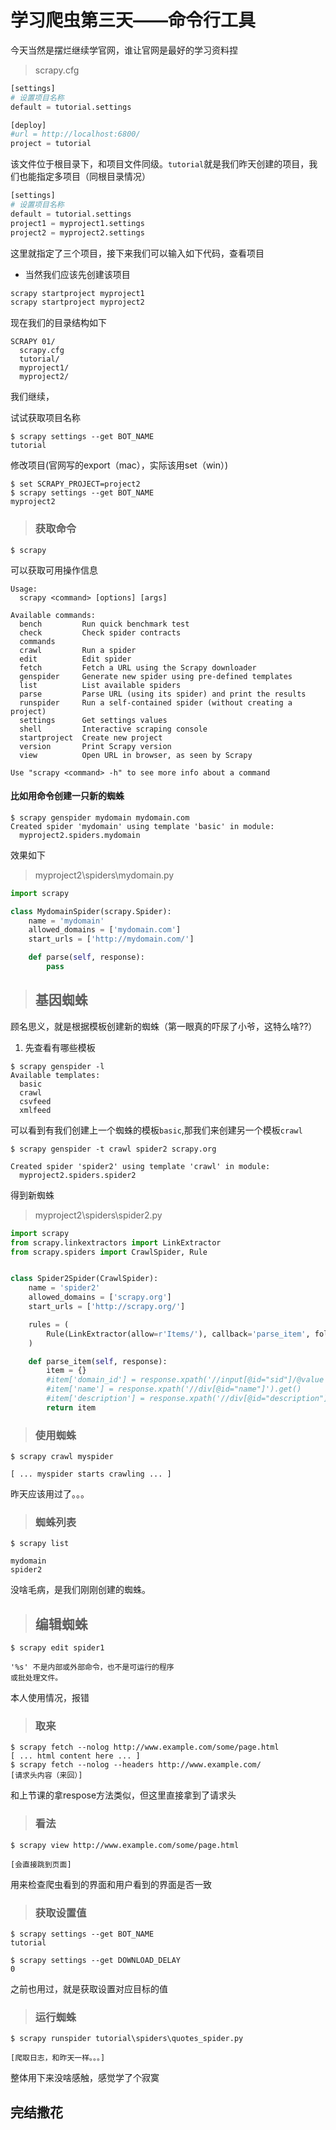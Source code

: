 # 学习爬虫第三天——命令行工具

今天当然是摆烂继续学官网，谁让官网是最好的学习资料捏

> scrapy.cfg

```python
[settings]
# 设置项目名称
default = tutorial.settings

[deploy]
#url = http://localhost:6800/
project = tutorial
```
该文件位于根目录下，和项目文件同级。`tutorial`就是我们昨天创建的项目，我们也能指定多项目（同根目录情况）
```python
[settings]
# 设置项目名称
default = tutorial.settings
project1 = myproject1.settings
project2 = myproject2.settings
```
这里就指定了三个项目，接下来我们可以输入如下代码，查看项目


+ 当然我们应该先创建该项目
```cmd
scrapy startproject myproject1
scrapy startproject myproject2
```
现在我们的目录结构如下
```
SCRAPY 01/
  scrapy.cfg
  tutorial/
  myproject1/
  myproject2/
```
我们继续，

试试获取项目名称
```
$ scrapy settings --get BOT_NAME
tutorial
```
修改项目(官网写的export（mac），实际该用set（win）)
```
$ set SCRAPY_PROJECT=project2
$ scrapy settings --get BOT_NAME
myproject2
```
>### 获取命令
```
$ scrapy
```

可以获取可用操作信息
```
Usage:
  scrapy <command> [options] [args]

Available commands:
  bench         Run quick benchmark test
  check         Check spider contracts
  commands
  crawl         Run a spider
  edit          Edit spider
  fetch         Fetch a URL using the Scrapy downloader
  genspider     Generate new spider using pre-defined templates
  list          List available spiders
  parse         Parse URL (using its spider) and print the results
  runspider     Run a self-contained spider (without creating a project)
  settings      Get settings values
  shell         Interactive scraping console
  startproject  Create new project
  version       Print Scrapy version
  view          Open URL in browser, as seen by Scrapy

Use "scrapy <command> -h" to see more info about a command
```

#### 比如用命令创建一只新的蜘蛛
```
$ scrapy genspider mydomain mydomain.com
Created spider 'mydomain' using template 'basic' in module:
  myproject2.spiders.mydomain
```
效果如下
> myproject2\spiders\mydomain.py
```python
import scrapy

class MydomainSpider(scrapy.Spider):
    name = 'mydomain'
    allowed_domains = ['mydomain.com']
    start_urls = ['http://mydomain.com/']

    def parse(self, response):
        pass
```
>## 基因蜘蛛

顾名思义，就是根据模板创建新的蜘蛛（第一眼真的吓尿了小爷，这特么啥??）

1. 先查看有哪些模板
```
$ scrapy genspider -l
Available templates:
  basic
  crawl
  csvfeed
  xmlfeed
```

可以看到有我们创建上一个蜘蛛的模板`basic`,那我们来创建另一个模板`crawl`

```
$ scrapy genspider -t crawl spider2 scrapy.org

Created spider 'spider2' using template 'crawl' in module:
  myproject2.spiders.spider2
```
得到新蜘蛛
> myproject2\spiders\spider2.py
```python
import scrapy
from scrapy.linkextractors import LinkExtractor
from scrapy.spiders import CrawlSpider, Rule


class Spider2Spider(CrawlSpider):
    name = 'spider2'
    allowed_domains = ['scrapy.org']
    start_urls = ['http://scrapy.org/']

    rules = (
        Rule(LinkExtractor(allow=r'Items/'), callback='parse_item', follow=True),
    )

    def parse_item(self, response):
        item = {}
        #item['domain_id'] = response.xpath('//input[@id="sid"]/@value').get()
        #item['name'] = response.xpath('//div[@id="name"]').get()
        #item['description'] = response.xpath('//div[@id="description"]').get()
        return item
```
>### 使用蜘蛛
```
$ scrapy crawl myspider

[ ... myspider starts crawling ... ]
```

昨天应该用过了。。。
>### 蜘蛛列表
```
$ scrapy list

mydomain
spider2
```
没啥毛病，是我们刚刚创建的蜘蛛。

>## 编辑蜘蛛
```
$ scrapy edit spider1

'%s' 不是内部或外部命令，也不是可运行的程序
或批处理文件。
```
本人使用情况，报错

>### 取来
```
$ scrapy fetch --nolog http://www.example.com/some/page.html
[ ... html content here ... ]
$ scrapy fetch --nolog --headers http://www.example.com/
[请求头内容（来回）]
```
和上节课的拿respose方法类似，但这里直接拿到了请求头
>### 看法
```
$ scrapy view http://www.example.com/some/page.html

[会直接跳到页面]
```
用来检查爬虫看到的界面和用户看到的界面是否一致

>### 获取设置值
```
$ scrapy settings --get BOT_NAME
tutorial

$ scrapy settings --get DOWNLOAD_DELAY
0
```
之前也用过，就是获取设置对应目标的值

>### 运行蜘蛛
```
$ scrapy runspider tutorial\spiders\quotes_spider.py

[爬取日志，和昨天一样。。。]
```
整体用下来没啥感触，感觉学了个寂寞

## 完结撒花